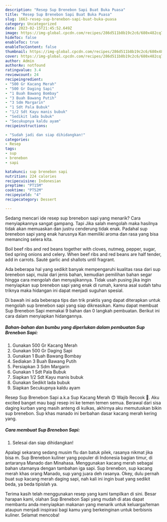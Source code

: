 ```yaml
---
description: "Resep Sup Brenebon Sapi Buat Buka Puasa"
title: "Resep Sup Brenebon Sapi Buat Buka Puasa"
slug: 1663-resep-sup-brenebon-sapi-buat-buka-puasa
category: Uncategorized
date: 2023-02-15T21:45:52.649Z
image: https://img-global.cpcdn.com/recipes/286d511b8b19c2c6/680x482cq70/sup-brenebon-sapi-foto-resep-utama.jpg
hideToc: false
enableToc: true
enableTocContent: false
thumbnail: https://img-global.cpcdn.com/recipes/286d511b8b19c2c6/680x482cq70/sup-brenebon-sapi-foto-resep-utama.jpg
cover: https://img-global.cpcdn.com/recipes/286d511b8b19c2c6/680x482cq70/sup-brenebon-sapi-foto-resep-utama.jpg
author: Admin
authorAv: notfound
ratingvalue: 3.4
reviewcount: 24
recipeingredient:
- "500 Gr Kacang Merah"
- "500 Gr Daging Sapi"
- "1 Buah Bawang Bombay"
- "3 Buah Bawang Putih"
- "3 Sdm Margarin"
- "1 Sdt Pala Bubuk"
- "1/2 Sdt Kayu manis bubuk"
- "Sedikit lada bubuk"
- "Secukupnya kaldu ayam"
recipeinstructions:

- "Sudah jadi dan siap dihidangkan!"
categories:
- Resep
tags:
- sup
- brenebon
- sapi

katakunci: sup brenebon sapi 
nutrition: 224 calories
recipecuisine: Indonesian
preptime: "PT15M"
cooktime: "PT52M"
recipeyield: "4"
recipecategory: Dessert

---
```



Sedang mencari ide resep sup brenebon sapi yang menarik? Cara menyiapkannya sangat gampang. Tapi Jika salah mengolah maka hasilnya tidak akan memuaskan dan justru cenderung tidak enak. Padahal sup brenebon sapi yang enak harusnya Kan memiliki aroma dan rasa yang bisa memancing selera kita.


Boil beef ribs and red beans together with cloves, nutmeg, pepper, sugar, tied spring onions and celery. When beef ribs and red beans are half tender, add in carrots. Sauté garlic and shallots until fragrant.

Ada beberapa hal yang sedikit banyak mempengaruhi kualitas rasa dari sup brenebon sapi, mulai dari jenis bahan, kemudian pemilihan bahan segar hingga cara mengolah dan menyajikannya. Tidak usah pusing jika ingin menyiapkan sup brenebon sapi yang enak di rumah, karena asal sudah tahu triknya maka hidangan ini dapat menjadi suguhan spesial.


Di bawah ini ada beberapa tips dan trik praktis yang dapat diterapkan untuk mengolah sup brenebon sapi yang siap dikreasikan. Kamu dapat membuat Sup Brenebon Sapi memakai 9 bahan dan 0 langkah pembuatan. Berikut ini cara dalam menyiapkan hidangannya.

<!--inarticleads1-->

##### Bahan-bahan dan bumbu yang diperlukan dalam pembuatan Sup Brenebon Sapi:

1. Gunakan 500 Gr Kacang Merah
1. Gunakan 500 Gr Daging Sapi
1. Gunakan 1 Buah Bawang Bombay
1. Sediakan 3 Buah Bawang Putih
1. Persiapkan 3 Sdm Margarin
1. Gunakan 1 Sdt Pala Bubuk
1. Siapkan 1/2 Sdt Kayu manis bubuk
1. Gunakan Sedikit lada bubuk
1. Siapkan Secukupnya kaldu ayam


Resep Sup Brenebon Sapi a.k.a Sup Kacang Merah 😍 Wajib Recook 🤗. Aku excited banget mau bagi resep ini ke temen temen semua. Berawal dari sisa daging kurban yang masih anteng di kulkas, akhirnya aku memutuskan bikin sup brenebon. Sup khas manado ini berbahan dasar kacang merah kering yang. 

<!--inarticleads2-->

##### Cara membuat Sup Brenebon Sapi:


1. Selesai dan siap dihidangkan!

Apalagi sekarang sedang musim flu dan batuk pilek, rasanya nikmat jika bisa m. Sup Brenebon kuliner yang populer di Indonesia bagian timur, di antaranya Manado dan Minahasa. Menggunakan kacang merah sebagai bahan utamanya dengan tambahan iga sapi. Sup brenebon, sup kacang merah khas orang Manado, sup yang juara deh rasanya. Okey, dulu pernah buat sup kacang merah daging sapi, nah kali ini ingin buat yang sedikit beda, ya beda tipislah ya. 

Terima kasih telah menggunakan resep yang kami tampilkan di sini. Besar harapan kami, olahan Sup Brenebon Sapi yang mudah di atas dapat membantu anda menyiapkan makanan yang menarik untuk keluarga/teman ataupun menjadi inspirasi bagi kamu yang berkeinginan untuk berbisnis kuliner. Selamat mencoba!
